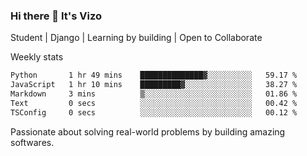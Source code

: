 ### Hi there 👋 It's Vizo

Student | Django | Learning by building | Open to Collaborate

Weekly stats
<!--START_SECTION:waka-->

```txt
Python       1 hr 49 mins    ██████████████▓░░░░░░░░░░   59.17 %
JavaScript   1 hr 10 mins    █████████▓░░░░░░░░░░░░░░░   38.27 %
Markdown     3 mins          ▒░░░░░░░░░░░░░░░░░░░░░░░░   01.86 %
Text         0 secs          ░░░░░░░░░░░░░░░░░░░░░░░░░   00.42 %
TSConfig     0 secs          ░░░░░░░░░░░░░░░░░░░░░░░░░   00.12 %
```

<!--END_SECTION:waka-->


Passionate about solving real-world problems by building amazing softwares.
